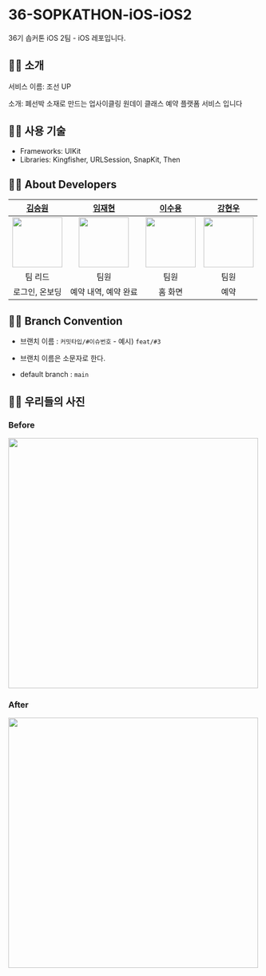 # 36-SOPKATHON-iOS-iOS2
36기 솝커톤 iOS 2팀 - iOS 레포입니다.

## 👍🏻 소개
서비스 이름: 조선 UP

소개: 폐선박 소재로 만드는 업사이클링 원데이 클래스 예약 플랫폼 서비스 입니다

## 👍🏻 사용 기술
* Frameworks: UIKit
* Libraries: Kingfisher, URLSession, SnapKit, Then

## 👍🏻 About Developers
|[김승원](https://github.com/SeungWon1125)|[임재현](https://github.com/LimJaeHyeon9298)|[이수용](https://github.com/pedro0527)|[강현우](https://github.com/Gardeniaa101)|
|:---:|:---:|:---:|:---:|
|<img src = "https://avatars.githubusercontent.com/u/132556742?v=4" width ="100">|<img src = "https://avatars.githubusercontent.com/u/115773990?v=4" width ="100">|<img src = "https://avatars.githubusercontent.com/u/153799337?v=4" width ="100">|<img src = "https://avatars.githubusercontent.com/u/156151246?v=4" width ="100">|
|팀 리드|팀원|팀원|팀원|
| 로그인, 온보딩 | 예약 내역, 예약 완료 | 홈 화면 | 예약 |


## 👍🏻 Branch Convention
* 브랜치 이름 : `커밋타입/#이슈번호` - 예시) `feat/#3`

- 브랜치 이름은 소문자로 한다.

- default branch : `main`

## 👍🏻 우리들의 사진
### Before
<img src="https://github.com/user-attachments/assets/854b5def-ef7e-4e3c-ae39-737c4c08d616" width="500">

### After
<img src="https://github.com/user-attachments/assets/6366d001-066f-41d1-bce2-49aa89f51dea" width="500">

